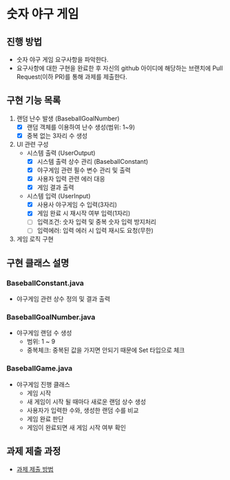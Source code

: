# 숫자 야구 게임
## 진행 방법
* 숫자 야구 게임 요구사항을 파악한다.
* 요구사항에 대한 구현을 완료한 후 자신의 github 아이디에 해당하는 브랜치에 Pull Request(이하 PR)를 통해 과제를 제출한다.

## 구현 기능 목록
1. 랜덤 난수 발생 (BaseballGoalNumber)
    * [x] 랜덤 객체를 이용하여 난수 생성(범위: 1~9)
    * [x] 중복 없는 3자리 수 생성
2. UI 관련 구성
    * 시스템 출력 (UserOutput)
        * [x] 시스템 출력 상수 관리 (BaseballConstant)
        * [x] 야구게임 관련 필수 변수 관리 및 출력
        * [x] 사용자 입력 관련 에러 대응
        * [x] 게임 결과 출력 
    * 시스템 입력 (UserInput)
        * [x] 사용사 야구게임 수 입력(3자리)
        * [x] 게임 완료 시 재시작 여부 입력(1자리)
        * [ ] 입력조건: 숫자 입력 및 중복 숫자 입력 방지처리
        * [ ] 입력에러: 입력 에러 시 입력 재시도 요청(무한)
3. 게임 로직 구현

## 구현 클래스 설명

### BaseballConstant.java

* 야구게임 관련 상수 정의 및 결과 출력

### BaseballGoalNumber.java

* 야구게임 랜덤 수 생성
    * 범위: 1 ~ 9
    * 중복체크: 중복된 값을 가지면 안되기 때문에 Set 타입으로 체크

### BaseballGame.java

* 야구게임 진행 클래스
    * 게임 시작
    * 새 게임이 시작 될 때마다 새로운 랜덤 상수 생성
    * 사용자가 입력한 수와, 생성한 랜덤 수를 비교
    * 게임 완료 판단
    * 게임이 완료되면 새 게임 시작 여부 확인


## 과제 제출 과정
* [과제 제출 방법](https://github.com/next-step/nextstep-docs/tree/master/precourse)

